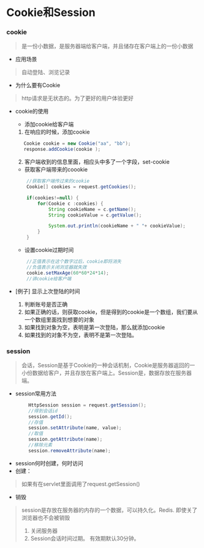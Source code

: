 # Cookie和Session

### cookie

> 是一份小数据，是服务器端给客户端，并且储存在客户端上的一份小数据

* 应用场景
> 自动登陆、浏览记录

* 为什么要有Cookie

>http请求是无状态的。为了更好的用户体验更好

* cookie的使用

  * 添加cookie给客户端

  1. 在响应的时候，添加cookie

  ```java
     Cookie cookie = new Cookie("aa", "bb");
     response.addCookie(cookie );
  ```

  2. 客户端收到的信息里面，相应头中多了一个字段，set-cookie



  * 获取客户端带来的coookie

  ```java
      //获取客户端传过来的cookie
      Cookie[] cookies = request.getCookies();
  
      if(cookies!=null) {
          for(Cookie c :cookies) {
              String cookieName = c.getName();
              String cookieValue = c.getValue();
  
              System.out.println(cookieName + " "+ cookieValue);
          }
      }
  ```

  * 设置cookie过期时间

  ```java
      //正值表示在这个数字过后，cookie即将消失
      //负值表示关闭浏览器就失效
      cookie.setMaxAge(60*60*24*14);
      //讲cookie给客户端
  ```

* [例子] 显示上次登陆的时间

  1. 判断账号是否正确
  2. 如果正确的话，则获取cookie，但是得到的cookie是一个数组，我们要从一个数组里面找到想要的对象
  3. 如果找到对象为空，表明是第一次登陆，那么就添加cookie
  4. 如果找到的对象不为空，表明不是第一次登陆。

### session

> 会话，Session是基于Cookie的一种会话机制，Cookie是服务器返回的一小份数据给客户，并且存放在客户端上。Session是，数据存放在服务器端。

* session常用方法

```java
        HttpSession session = request.getSession();
        //得到会话id
        session.getId();
		//存值
        session.setAttribute(name, value);
		//取值
        session.getAttribute(name);
		//移除元素
        session.removeAttribute(name);
```

* session何时创建，何时访问
* 创建：

> 如果有在servlet里面调用了request.getSession()

* 销毁

> session是存放在服务器的内存的一个数据，可以持久化。Redis.  即使关了浏览器也不会被销毁
>
> 1. 关闭服务器
> 2. Session会话时间过期。 有效期默认30分钟。

